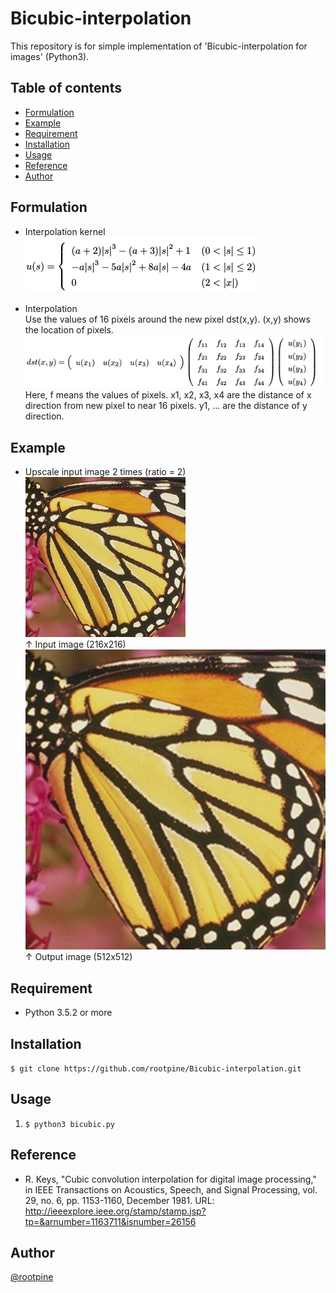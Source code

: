 # Bicubic-interpolation
This repository is for simple implementation of 'Bicubic-interpolation for images' (Python3). 

## Table of contents
  * [Formulation](#Formulation)
  * [Example](#Example)
  * [Requirement](#Requirement)
  * [Installation](#Installation)
  * [Usage](#Usage)
  * [Reference](#Reference)
  * [Author](#Author)
  
## Formulation
  * Interpolation kernel  
  ![Formulation](./formulation.png)  
  
  * Interpolation  
  Use the values of 16 pixels around the new pixel dst(x,y). (x,y) shows the location of pixels. 
  ![Formulation2](./formulation2.png)  
  Here, f means the values of pixels. x1, x2, x3, x4 are the distance of x direction from new pixel to near 16 pixels. y1, ... are the distance of y direction. 
  
## Example
  * Upscale input image 2 times (ratio = 2)    
  ![Input image](./butterfly.png)  
  ↑ Input image (216x216)     
  ![Output image](./bicubic_butterfly.png)  
  ↑ Output image (512x512)
  
## Requirement
  * Python 3.5.2 or more 

## Installation
  `$ git clone https://github.com/rootpine/Bicubic-interpolation.git`

## Usage
   1. `$ python3 bicubic.py`

## Reference
  * R. Keys, "Cubic convolution interpolation for digital image processing," in IEEE Transactions on Acoustics, Speech, and Signal Processing, vol. 29, no. 6, pp. 1153-1160, December 1981. URL: <http://ieeexplore.ieee.org/stamp/stamp.jsp?tp=&arnumber=1163711&isnumber=26156>


## Author
  [@rootpine](https://github.com/rootpine/)
